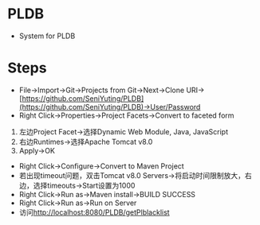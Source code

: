 # PLDB
* System for PLDB
# Steps
* File->Import->Git->Projects from Git->Next->Clone URI->[https://github.com/SeniYuting/PLDB](https://github.com/SeniYuting/PLDB)->User/Password
* Right Click->Properties->Project Facets->Convert to faceted form
1. 左边Project Facet->选择Dynamic Web Module, Java, JavaScript
2. 右边Runtimes->选择Apache Tomcat v8.0
3. Apply->OK
* Right Click->Configure->Convert to Maven Project
* 若出现timeout问题，双击Tomcat v8.0 Servers->将启动时间限制放大，右边，选择timeouts->Start设置为1000
* Right Click->Run as->Maven install->BUILD SUCCESS
* Right Click->Run as->Run on Server
* 访问[http://localhost:8080/PLDB/getPlblacklist](http://localhost:8080/PLDB/getPlblacklist)
